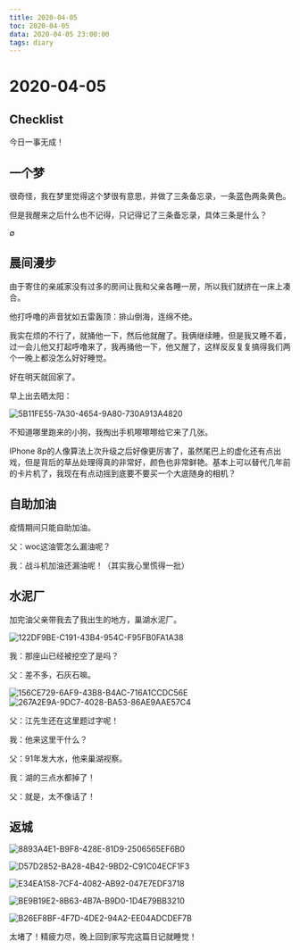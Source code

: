 ```yaml
---
title: 2020-04-05
toc: 2020-04-05
data: 2020-04-05 23:00:00
tags: diary
---
```



# 2020-04-05

## Checklist

今日一事无成！

## 一个梦

很奇怪，我在梦里觉得这个梦很有意思，并做了三条备忘录，一条蓝色两条黄色。

但是我醒来之后什么也不记得，只记得记了三条备忘录，具体三条是什么？

∅

## 晨间漫步

由于寄住的亲戚家没有过多的房间让我和父亲各睡一房，所以我们就挤在一床上凑合。

他打呼噜的声音犹如五雷轰顶：排山倒海，连绵不绝。

我实在烦的不行了，就捅他一下，然后他就醒了。我俩继续睡，但是我又睡不着，过一会儿他又打起呼噜来了，我再捅他一下，他又醒了，这样反反复复搞得我们两个一晚上都没怎么好好睡觉。

好在明天就回家了。

早上出去晒太阳：

![5B11FE55-7A30-4654-9A80-730A913A4820](https://tva1.sinaimg.cn/large/00831rSTly1gdj9vzbyq1j30u00u0kjm.jpg)

不知道哪里跑来的小狗，我掏出手机嚓嚓嚓给它来了几张。

IPhone 8p的人像算法上次升级之后好像更厉害了，虽然尾巴上的虚化还有点出戏，但是背后的草丛处理得真的非常好，颜色也非常鲜艳。基本上可以替代几年前的卡片机了，我现在有点动摇到底要不要买一个大底随身的相机？

## 自助加油

疫情期间只能自助加油。

父：woc这油管怎么漏油呢？

我：战斗机加油还漏油呢！（其实我心里慌得一批）

## 水泥厂

加完油父亲带我去了我出生的地方，巢湖水泥厂。

![122DF9BE-C191-43B4-954C-F95FB0FA1A38](https://tva1.sinaimg.cn/large/00831rSTly1gdja5sb7ymj30u00u0qv5.jpg)

我：那座山已经被挖空了是吗？

父：差不多，石灰石嘛。

![156CE729-6AF9-43B8-B4AC-716A1CCDC56E](https://tva1.sinaimg.cn/large/00831rSTly1gdjaaaukdrj30u00u07wi.jpg)![267A2E9A-9DC7-4028-BA53-86AE9AAE57C4](https://tva1.sinaimg.cn/large/00831rSTly1gdjaag3fonj30u00u01ky.jpg)

父：江先生还在这里题过字呢！

我：他来这里干什么？

父：91年发大水，他来巢湖视察。

我：湖的三点水都掉了！

父：就是，太不像话了！

## 返城

![8893A4E1-B9F8-428E-81D9-2506565EF6B0](https://tva1.sinaimg.cn/large/00831rSTly1gdjaeyrnvkj30u00u0e81.jpg)

![D57D2852-BA28-4B42-9BD2-C91C04ECF1F3](https://tva1.sinaimg.cn/large/00831rSTly1gdjaf8ju3yj30u00u0b29.jpg)

![E34EA158-7CF4-4082-AB92-047E7EDF3718](https://tva1.sinaimg.cn/large/00831rSTly1gdjaftxs5wj30u00u0kjl.jpg)

![BE9B19E2-8B63-4B7A-B9D0-1D4E79BB3210](https://tva1.sinaimg.cn/large/00831rSTly1gdjag2iqquj30u00u04qq.jpg)

![B26EF8BF-4F7D-4DE2-94A2-EE04ADCDEF7B](https://tva1.sinaimg.cn/large/00831rSTly1gdjagagipwj30u00u0e81.jpg)

太堵了！精疲力尽，晚上回到家写完这篇日记就睡觉！

